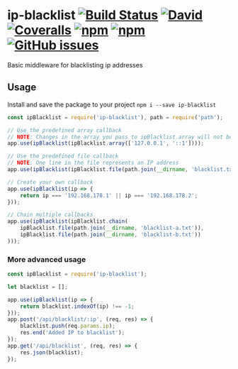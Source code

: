 # ip-blacklist [![Build Status](https://img.shields.io/travis/mbrandau/ip-blacklist.svg)](https://travis-ci.org/mbrandau/ip-blacklist) [![David](https://img.shields.io/david/mbrandau/ip-blacklist.svg)](https://david-dm.org/mbrandau/ip-blacklist) [![Coveralls](https://img.shields.io/coveralls/mbrandau/ip-blacklist.svg)](https://coveralls.io/github/mbrandau/ip-blacklist) [![npm](https://img.shields.io/npm/v/ip-blacklist.svg)](https://www.npmjs.com/package/ip-blacklist) [![npm](https://img.shields.io/npm/dt/ip-blacklist.svg)](https://www.npmjs.com/package/ip-blacklist) [![GitHub issues](https://img.shields.io/github/issues/mbrandau/ip-blacklist.svg)](https://github.com/mbrandau/ip-blacklist/issues)
Basic middleware for blacklisting ip addresses

## Usage

Install and save the package to your project `npm i --save ip-blacklist`

```js
const ipBlacklist = require('ip-blacklist'), path = require('path');

// Use the predefined array callback
// NOTE: Changes in the array you pass to ipBlacklist.array will not be considered!
app.use(ipBlacklist(ipBlacklist.array(['127.0.0.1', '::1'])));

// Use the predefined file callback
// NOTE: One line in the file represents an IP address
app.use(ipBlacklist(ipBlacklist.file(path.join(__dirname, 'blacklist.txt'))));

// Create your own callback
app.use(ipBlacklist(ip => {
    return ip === '192.168.178.1' || ip === '192.168.178.2';
}));

// Chain multiple callbacks
app.use(ipBlacklist(ipBlacklist.chain(
    ipBlacklist.file(path.join(__dirname, 'blacklist-a.txt')),
    ipBlacklist.file(path.join(__dirname, 'blacklist-b.txt'))
)));
```

### More advanced usage

```js
const ipBlacklist = require('ip-blacklist');

let blacklist = [];

app.use(ipBlacklist(ip => {
    return blacklist.indexOf(ip) !== -1;
}));
app.post('/api/blacklist/:ip', (req, res) => {
    blacklist.push(req.params.ip);
    res.end('Added IP to blacklist');
});
app.get('/api/blacklist', (req, res) => {
    res.json(blacklist);
});
```
